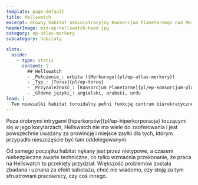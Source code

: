 ```yaml
---
template: page-default
title: Hellswatch
excerpt: Główny habitat administracyjny Konsorcjum Planetarnego nad Merkurym
headerImage: mid-ep-hellswatch-head.jpg
category: ep-atlas-merkury
subcategory: habitaty

slots:
  aside:
    - type: static
      content: |
        ## Hellswatch
        - _Położenie_: orbita ([Merkurego]{pl/ep-atlas-merkury})
        - _Typ_: [Torus]{pl/ep-torus}
        - _Przynależność_: [Konsorcjum Planetarne]{pl/ep-konsorcjum-planetarne}
        - _Główne języki_: angielski, arabski, urdu
lead: |
  Ten niewielki habitat toroidalny pełni funkcję centrum biurokratycznego i administracyjnego Konsorcjum Planetarnego w sprawach dotyczących Merkurego.
---
```

Poza drobnymi intrygami [hiperkorpów]{pl/ep-hiperkorporacja} toczącymi się w jego korytarzach, Hellswatch nie ma wiele do zaoferowania i jest powszechnie uważany za prowincję i miejsce zsyłki dla tych, którym przypadło nieszczęście być tam oddelegowanym.

Od samego początku habitat nękany jest przez nietypowe, a czasem niebezpieczne awarie techniczne, co tylko wzmacnia przekonanie, że praca na Hellswatch to przeklęty przydział. Większość problemów została zbadana i uznana za efekt sabotażu, choć nie wiadomo, czy stoją za tym sfrustrowani pracownicy, czy coś innego.
